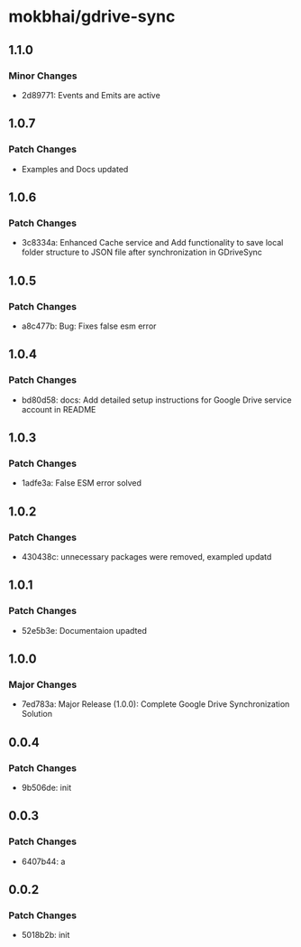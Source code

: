 # mokbhai/gdrive-sync

## 1.1.0

### Minor Changes

- 2d89771: Events and Emits are active

## 1.0.7

### Patch Changes

- Examples and Docs updated

## 1.0.6

### Patch Changes

- 3c8334a: Enhanced Cache service and Add functionality to save local folder structure to JSON file after synchronization in GDriveSync

## 1.0.5

### Patch Changes

- a8c477b: Bug: Fixes false esm error

## 1.0.4

### Patch Changes

- bd80d58: docs: Add detailed setup instructions for Google Drive service account in README

## 1.0.3

### Patch Changes

- 1adfe3a: False ESM error solved

## 1.0.2

### Patch Changes

- 430438c: unnecessary packages were removed, exampled updatd

## 1.0.1

### Patch Changes

- 52e5b3e: Documentaion upadted

## 1.0.0

### Major Changes

- 7ed783a: Major Release (1.0.0): Complete Google Drive Synchronization Solution

## 0.0.4

### Patch Changes

- 9b506de: init

## 0.0.3

### Patch Changes

- 6407b44: a

## 0.0.2

### Patch Changes

- 5018b2b: init
